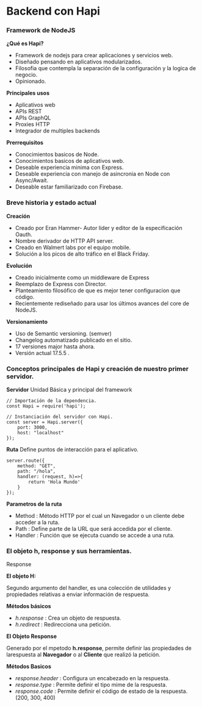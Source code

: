 # Backend con Hapi

### Framework de NodeJS
**¿Qué es Hapi?**
* Framework de nodejs para crear aplicaciones y servicios web.
* Diseñado pensando en aplicativos modularizados.
* Filosofia que contempla la separación de la configuración y la logica de negocio.
* Opinionado.

**Principales usos**
* Aplicativos web
* APIs REST
* APIs GraphQL
* Proxies HTTP
* Integrador de multiples backends

**Prerrequisitos**
* Conocimientos basicos de Node.
* Conocimientos basicos de aplicativos web.
* Deseable experiencia minima con Express.
* Deseable experiencia con manejo de asincronia en Node con Async/Await.
* Deseable estar familiarizado con Firebase.

### Breve historia y estado actual
**Creación**
* Creado por Eran Hammer- Autor lider y editor de la especificación Oauth.
* Nombre derivador de HTTP API server.
* Creado en Walmert labs por el equipo mobile.
* Solución a los picos de alto tráfico en el Black Friday.

**Evolución**
* Creado inicialmente como un middleware de Express
* Reemplazo de Express con Director.
* Planteamiento filosófico de que es mejor tener configuracion que código.
* Recientemente rediseñado para usar los últimos avances del core de NodeJS.

**Versionamiento**
* Uso de Semantic versioning. (semver)
* Changelog automatizado publicado en el sitio.
* 17 versiones major hasta ahora.
* Versión actual 17.5.5 .

### Conceptos principales de Hapi y creación de nuestro primer servidor.
**Servidor**
Unidad Básica y principal del framework

    // Importación de la dependencia.
    const Hapi = require('hapi');

    // Instanciación del servidor con Hapi.
    const server = Hapi.server({
        port: 3000,
        host: "localhost"
    });

**Ruta**
Define puntos de interacción para el aplicativo.

    server.route({
        method: "GET",
        path: "/hola",
        handler: (request, h)=>{
            return 'Hola Mundo'
        }
    });

**Parametros de la ruta**
* Method : Método HTTP por el cual un Navegador o un cliente debe acceder a la ruta.
* Path : Define parte de la URL que será accedida por el cliente.
* Handler : Función que se ejecuta cuando se accede a una ruta.

### El objeto h, response y sus herramientas.
Response

**El objeto H:**

Segundo argumento del handler, es una colección de utilidades y propiedades relativas a enviar información de respuesta.

**Métodos básicos**
* *h.response* : Crea un objeto de respuesta.
* *h.redirect* : Redirecciona una petición.

**El Objeto Response**

Generado por el mpetodo **h.response**, permite definir las propiedades de larespuesta al **Navegador** o al **Cliente** que realizó la petición.

**Métodos Basicos**
* *response.header* : Configura un encabezado en la respuesta.
* *response.type* : Permite definir el tipo mime de la respuesta.
* *response.code* : Permite definir el código de estado de la respuesta. (200, 300, 400)
